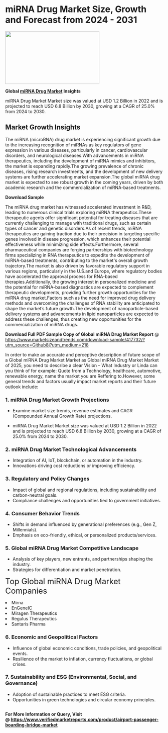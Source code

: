 <H1>miRNA Drug Market Size, Growth and Forecast from 2024 - 2031</H1><img class="aligncenter size-medium wp-image-584254" src="https://thirdeyenews.in/wp-content/uploads/2024/09/Global-Market-Research-300x168.jpeg" alt="" width="300" height="168" /><p><strong>Global&nbsp;<a href="https://www.marketsizeandtrends.com/download-sample/417732/?utm_source=Github8j?utm_medium=218">miRNA Drug Market</a> Insights</strong></p><p>miRNA Drug Market Market size was valued at USD 1.2 Billion in 2022 and is projected to reach USD 6.8 Billion by 2030, growing at a CAGR of 25.0% from 2024 to 2030.</p><p><h2>Market Growth Insights</h2> <p>The miRNA (microRNA) drug market is experiencing significant growth due to the increasing recognition of miRNAs as key regulators of gene expression in various diseases, particularly in cancer, cardiovascular disorders, and neurological diseases.With advancements in miRNA therapeutics, including the development of miRNA mimics and inhibitors, the market is expanding rapidly.The growing prevalence of chronic diseases, rising research investments, and the development of new delivery systems are further accelerating market expansion.The global miRNA drug market is expected to see robust growth in the coming years, driven by both academic research and the commercialization of miRNA-based treatments.</p> <p><strong>Download Sample</strong></p> <p>The miRNA drug market has witnessed accelerated investment in R&D, leading to numerous clinical trials exploring miRNA therapeutics.These therapeutic agents offer significant potential for treating diseases that are currently challenging to manage with traditional drugs, such as certain types of cancer and genetic disorders.As of recent trends, miRNA therapeutics are gaining traction due to their precision in targeting specific genes involved in disease progression, which enhances their potential effectiveness while minimizing side effects.Furthermore, several pharmaceutical companies are forging partnerships with biotechnology firms specializing in RNA therapeutics to expedite the development of miRNA-based treatments, contributing to the market's overall growth trajectory.The market is also driven by favorable regulatory support in various regions, particularly in the U.S.and Europe, where regulatory bodies have accelerated the approval process for RNA-based therapies.Additionally, the growing interest in personalized medicine and the potential for miRNA-based diagnostics are expected to complement therapeutic developments, providing further growth opportunities for the miRNA drug market.Factors such as the need for improved drug delivery methods and overcoming the challenges of RNA stability are anticipated to shape the market’s future growth.The development of nanoparticle-based delivery systems and advancements in lipid nanoparticles are expected to address these challenges, thus creating new opportunities for the commercialization of miRNA drugs.<p><span class=""><strong>Download Full PDF Sample Copy of Global miRNA Drug Market Report</strong> @ <a href="https://www.marketsizeandtrends.com/download-sample/417732/?utm_source=Github8j?utm_medium=218" target="_blank">https://www.marketsizeandtrends.com/download-sample/417732/?utm_source=Github8j?utm_medium=218</a></span></p><p>In order to make an accurate and perceptive description of future scope of a Global&nbsp;miRNA Drug Market Market as Global&nbsp;miRNA Drug Market Market of 2025, you need to describe a clear Vision &ndash; What Industry or Linda can you think of for example: Quote from a Technology, healthcare, automotive, renewable energy, name the market you are Reffering to.However, some general trends and factors usually impact market reports and their future outlook include:</p><h3>1.&nbsp;<strong>miRNA Drug Market Growth Projections</strong></h3><ul><li>Examine market size trends, revenue estimates and CAGR (Compounded Annual Growth Rate) projections.</li><li><p>miRNA Drug Market Market size was valued at USD 1.2 Billion in 2022 and is projected to reach USD 6.8 Billion by 2030, growing at a CAGR of 25.0% from 2024 to 2030.</p></li></ul><h3>2.&nbsp;<strong>miRNA Drug Market Technological Advancements</strong></h3><ul><li>Integration of AI, IoT, blockchain, or automation in the industry.</li><li>Innovations driving cost reductions or improving efficiency.</li></ul><h3>3.&nbsp;<strong>Regulatory and Policy Changes</strong></h3><ul><li>Impact of global and regional regulations, including sustainability and carbon-neutral goals.</li><li>Compliance challenges and opportunities tied to government initiatives.</li></ul><h3>4.&nbsp;<strong>Consumer Behavior Trends</strong></h3><ul><li>Shifts in demand influenced by generational preferences (e.g., Gen Z, Millennials).</li><li>Emphasis on eco-friendly, ethical, or personalized products/services.</li></ul><h3>5.&nbsp;<strong>Global miRNA Drug Market Competitive Landscape</strong></h3><ul><li>Analysis of key players, new entrants, and partnerships shaping the industry.</li><li>Strategies for differentiation and market penetration.</li></ul><p data-pm-slice="1 1 []"><span style="color: inherit; font-family: inherit; font-size: 25px;">Top Global miRNA Drug Market Companies</span></p><div class="" data-test-id=""><p><li>Mirna</li><li> EnGeneIC</li><li> Miragen Therapeutics</li><li> Regulus Therapeutics</li><li> Santaris Pharma</li></p></div><h3>6.&nbsp;<strong>Economic and Geopolitical Factors</strong></h3><ul><li>Influence of global economic conditions, trade policies, and geopolitical events.</li><li>Resilience of the market to inflation, currency fluctuations, or global crises.</li></ul><h3>7.&nbsp;<strong>Sustainability and ESG (Environmental, Social, and Governance)</strong></h3><ul><li>Adoption of sustainable practices to meet ESG criteria.</li><li>Opportunities in green technologies and circular economy principles.</li></ul><h2><strong style="font-size: 14px;">For More Information or Query, Visit @&nbsp;</strong><a style="background-color: #ffffff; font-size: 14px;" href="https://www.marketsizeandtrends.com/report/mirna-drug-market/" target="_blank">https://www.verifiedmarketreports.com/product/airport-passenger-boarding-bridge-market</a></h2>